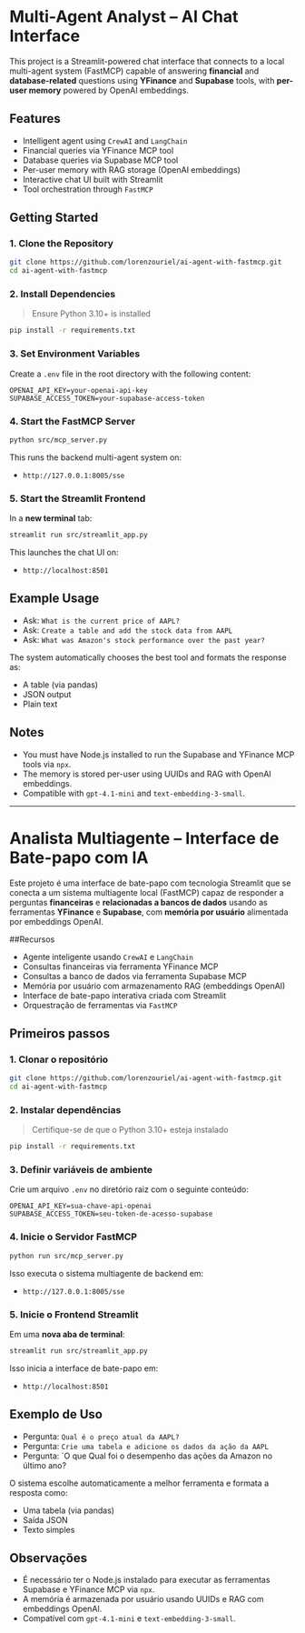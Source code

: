 # Multi-Agent Analyst – AI Chat Interface

This project is a Streamlit-powered chat interface that connects to a local multi-agent system (FastMCP) capable of answering **financial** and **database-related** questions using **YFinance** and **Supabase** tools, with **per-user memory** powered by OpenAI embeddings.

## Features

- Intelligent agent using `CrewAI` and `LangChain`
- Financial queries via YFinance MCP tool
- Database queries via Supabase MCP tool
- Per-user memory with RAG storage (OpenAI embeddings)
- Interactive chat UI built with Streamlit
- Tool orchestration through `FastMCP`

## Getting Started

### 1. Clone the Repository
```bash
git clone https://github.com/lorenzouriel/ai-agent-with-fastmcp.git
cd ai-agent-with-fastmcp
```

### 2. Install Dependencies
> Ensure Python 3.10+ is installed

```bash
pip install -r requirements.txt
```

### 3. Set Environment Variables
Create a `.env` file in the root directory with the following content:
```env
OPENAI_API_KEY=your-openai-api-key
SUPABASE_ACCESS_TOKEN=your-supabase-access-token
```

### 4. Start the FastMCP Server
```bash
python src/mcp_server.py
```

This runs the backend multi-agent system on:
- `http://127.0.0.1:8005/sse`


### 5. Start the Streamlit Frontend
In a **new terminal** tab:
```bash
streamlit run src/streamlit_app.py
```

This launches the chat UI on:
- `http://localhost:8501`

## Example Usage
* Ask: `What is the current price of AAPL?`
* Ask: `Create a table and add the stock data from AAPL`
* Ask: `What was Amazon's stock performance over the past year?`

The system automatically chooses the best tool and formats the response as:
* A table (via pandas)
* JSON output
* Plain text

## Notes
* You must have Node.js installed to run the Supabase and YFinance MCP tools via `npx`.
* The memory is stored per-user using UUIDs and RAG with OpenAI embeddings.
* Compatible with `gpt-4.1-mini` and `text-embedding-3-small`.

---

# Analista Multiagente – Interface de Bate-papo com IA

Este projeto é uma interface de bate-papo com tecnologia Streamlit que se conecta a um sistema multiagente local (FastMCP) capaz de responder a perguntas **financeiras** e **relacionadas a bancos de dados** usando as ferramentas **YFinance** e **Supabase**, com **memória por usuário** alimentada por embeddings OpenAI.

##Recursos

- Agente inteligente usando `CrewAI` e `LangChain`
- Consultas financeiras via ferramenta YFinance MCP
- Consultas a banco de dados via ferramenta Supabase MCP
- Memória por usuário com armazenamento RAG (embeddings OpenAI)
- Interface de bate-papo interativa criada com Streamlit
- Orquestração de ferramentas via `FastMCP`

## Primeiros passos

### 1. Clonar o repositório
```bash
git clone https://github.com/lorenzouriel/ai-agent-with-fastmcp.git
cd ai-agent-with-fastmcp
```

### 2. Instalar dependências
> Certifique-se de que o Python 3.10+ esteja instalado

```bash
pip install -r requirements.txt
```

### 3. Definir variáveis ​​de ambiente
Crie um arquivo `.env` no diretório raiz com o seguinte conteúdo:
```env
OPENAI_API_KEY=sua-chave-api-openai
SUPABASE_ACCESS_TOKEN=seu-token-de-acesso-supabase
```

### 4. Inicie o Servidor FastMCP
```bash
python run src/mcp_server.py
```

Isso executa o sistema multiagente de backend em:
- `http://127.0.0.1:8005/sse`

### 5. Inicie o Frontend Streamlit
Em uma **nova aba de terminal**:
```bash
streamlit run src/streamlit_app.py
```

Isso inicia a interface de bate-papo em:
- `http://localhost:8501`

## Exemplo de Uso
* Pergunta: `Qual é o preço atual da AAPL?`
* Pergunta: `Crie uma tabela e adicione os dados da ação da AAPL`
* Pergunta: `O que Qual foi o desempenho das ações da Amazon no último ano?

O sistema escolhe automaticamente a melhor ferramenta e formata a resposta como:
* Uma tabela (via pandas)
* Saída JSON
* Texto simples

## Observações
* É necessário ter o Node.js instalado para executar as ferramentas Supabase e YFinance MCP via `npx`.
* A memória é armazenada por usuário usando UUIDs e RAG com embeddings OpenAI.
* Compatível com `gpt-4.1-mini` e `text-embedding-3-small`.